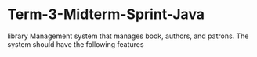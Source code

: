 # Term-3-Midterm-Sprint-Java
library Management system that manages book, authors, and patrons. The system should have the following features
